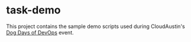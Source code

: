 # task-demo

This project contains the sample demo scripts used
during CloudAustin's [Dog Days of DevOps](https://www.meetup.com/cloudaustin/events/285856645/) event.